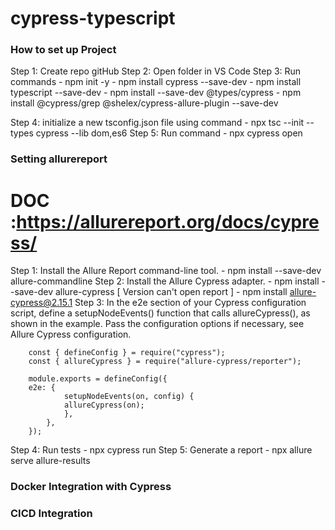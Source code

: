 # cypress-typescript

### How to set up Project ###

Step 1: Create repo gitHub
Step 2: Open folder in VS Code
Step 3: Run commands 
        - npm init -y
        - npm install cypress --save-dev
        - npm install typescript --save-dev
        - npm install --save-dev @types/cypress
        - npm install @cypress/grep @shelex/cypress-allure-plugin --save-dev

Step 4: initialize a new tsconfig.json file using command
        - npx tsc --init --types cypress --lib dom,es6
Step 5: Run command
        - npx cypress open

### Setting allurereport ###
# DOC :https://allurereport.org/docs/cypress/
Step 1: Install the Allure Report command-line tool.
        - npm install --save-dev allure-commandline
Step 2: Install the Allure Cypress adapter.
        - npm install --save-dev allure-cypress [ Version can't open report ]
        - npm install allure-cypress@2.15.1 
Step 3: In the e2e section of your Cypress configuration script, define a setupNodeEvents() function that calls allureCypress(), as shown in the example.
Pass the configuration options if necessary, see Allure Cypress configuration.

        const { defineConfig } = require("cypress");
        const { allureCypress } = require("allure-cypress/reporter");

        module.exports = defineConfig({
        e2e: {
                setupNodeEvents(on, config) {
                allureCypress(on);
                },
            },
        });
Step 4: Run tests
        - npx cypress run
Step 5: Generate a report
        - npx allure serve allure-results


### Docker Integration with Cypress ###

### CICD Integration ###

